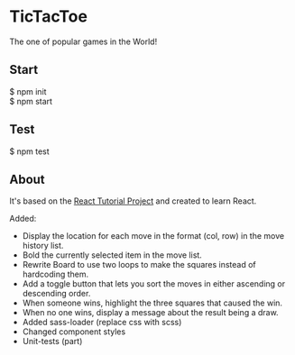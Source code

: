 # TicTacToe
The one of popular games in the World!

## Start
$ npm init  
$ npm start

## Test
$ npm test

## About
It's based on the [React Tutorial Project](https://reactjs.org/tutorial/tutorial.html) and created to learn React.

Added:
* Display the location for each move in the format (col, row) in the move history list.
* Bold the currently selected item in the move list.
* Rewrite Board to use two loops to make the squares instead of hardcoding them.
* Add a toggle button that lets you sort the moves in either ascending or descending order.
* When someone wins, highlight the three squares that caused the win.
* When no one wins, display a message about the result being a draw.
* Added sass-loader (replace css with scss)
* Changed component styles
* Unit-tests (part)
